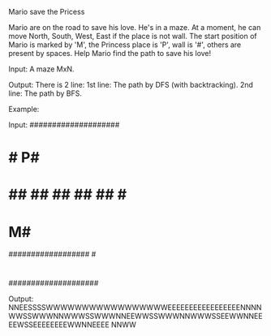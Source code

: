 Mario save the Pricess

Mario are on the road to save his love. He's in a maze. At a moment, he can move North, South, West, East if the place is not wall.
The start position of Mario is marked by 'M', the Princess place is 'P', wall is '#', others are present by spaces.
Help Mario find the path to save his love!

Input:
A maze MxN.

Output:
There is 2 line:
1st line: The path by DFS (with backtracking).
2nd line: The path by BFS.

Example:

Input:
####################
#     #       P#   #
# ## ## ## ## ## # #
#               M# #
################## #
#                  #
####################

Output:
NNEESSSSWWWWWWWWWWWWWWWWWEEEEEEEEEEEEEEEEENNNNWWSSWWWNNWWWSSWWWNNEEWWSSWWWNNWWWSSEEWWNNEEEEWSSEEEEEEEEWWNNEEEE
NNWW
